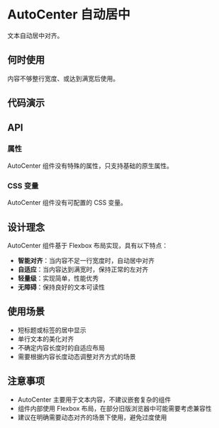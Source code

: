 # AutoCenter 自动居中

文本自动居中对齐。

## 何时使用

内容不够整行宽度、或达到满宽后使用。

## 代码演示

<code src="./auto-center/demos/demo1.vue"></code>

## API

### 属性

AutoCenter 组件没有特殊的属性，只支持基础的原生属性。

### CSS 变量

AutoCenter 组件没有可配置的 CSS 变量。

## 设计理念

AutoCenter 组件基于 Flexbox 布局实现，具有以下特点：

- **智能对齐**：当内容不足一行宽度时，自动居中对齐
- **自适应**：当内容达到满宽时，保持正常的左对齐
- **轻量级**：实现简单，性能优秀
- **无障碍**：保持良好的文本可读性

## 使用场景

- 短标题或标签的居中显示
- 单行文本的美化对齐
- 不确定内容长度时的自适应布局
- 需要根据内容长度动态调整对齐方式的场景

## 注意事项

- AutoCenter 主要用于文本内容，不建议嵌套复杂的组件
- 组件内部使用 Flexbox 布局，在部分旧版浏览器中可能需要考虑兼容性
- 建议在明确需要动态对齐的场景下使用，避免过度使用
